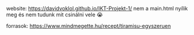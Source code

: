 website: https://davidvoklol.github.io/IKT-Projekt-1/
nem a main.html nyílik meg és nem tudunk mit csinálni vele 😭

forrasok:
    https://www.mindmegette.hu/recept/tiramisu-egyszeruen
